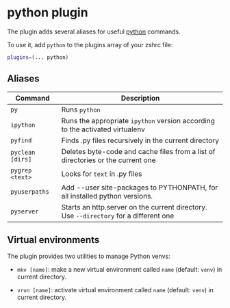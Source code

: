 # python plugin

The plugin adds several aliases for useful [python](https://www.python.org/) commands.

To use it, add `python` to the plugins array of your zshrc file:

```zsh
plugins=(... python)
```

## Aliases

| Command          | Description                                                                           |
| ---------------- | ------------------------------------------------------------------------------------- |
| `py`             | Runs `python`                                                                         |
| `ipython`        | Runs the appropriate `ipython` version according to the activated virtualenv          |
| `pyfind`         | Finds .py files recursively in the current directory                                  |
| `pyclean [dirs]` | Deletes byte-code and cache files from a list of directories or the current one       |
| `pygrep <text>`  | Looks for `text` in .py files                                                         |
| `pyuserpaths`    | Add --user site-packages to PYTHONPATH, for all installed python versions.            |
| `pyserver`       | Starts an http.server on the current directory. Use `--directory` for a different one |

## Virtual environments

The plugin provides two utilities to manage Python venvs:

- `mkv [name]`: make a new virtual environment called `name` (default: `venv`) in current directory.

- `vrun [name]`: activate virtual environment called `name` (default: `venv`) in current directory.
